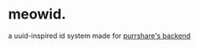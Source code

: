 # meowid.

a uuid-inspired id system made for [purrshare's backend](https://github.com/PurrShare/purrcafe)

